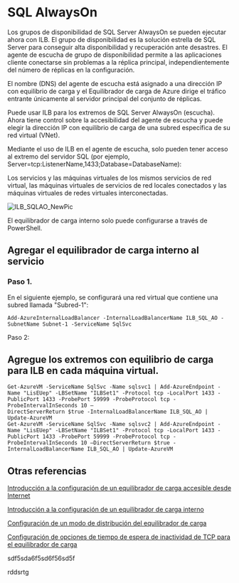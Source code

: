 <properties 
   pageTitle="Configuración del equilibrador de carga para SQL always on | Microsoft Azure"
   description="Configuración del equilibrador de carga para trabajar con SQL always on y cómo puede sacar provecho de powershell para crear el equilibrador de carga para la implementación de SQL"
   services="load-balancer"
   documentationCenter="na"
   authors="joaoma"
   manager="adinah"
   editor="tysonn" />
<tags 
   ms.service="load-balancer"
   ms.devlang="na"
   ms.topic="article"
   ms.tgt_pltfrm="na"
   ms.workload="infrastructure-services"
   ms.date="05/01/2015"
   ms.author="joaoma" />

# SQL AlwaysOn

Los grupos de disponibilidad de SQL Server AlwaysOn se pueden ejecutar ahora con ILB. El grupo de disponibilidad es la solución estrella de SQL Server para conseguir alta disponibilidad y recuperación ante desastres. El agente de escucha de grupo de disponibilidad permite a las aplicaciones cliente conectarse sin problemas a la réplica principal, independientemente del número de réplicas en la configuración.

El nombre (DNS) del agente de escucha está asignado a una dirección IP con equilibrio de carga y el Equilibrador de carga de Azure dirige el tráfico entrante únicamente al servidor principal del conjunto de réplicas.


Puede usar ILB para los extremos de SQL Server AlwaysOn (escucha). Ahora tiene control sobre la accesibilidad del agente de escucha y puede elegir la dirección IP con equilibrio de carga de una subred específica de su red virtual (VNet).

Mediante el uso de ILB en el agente de escucha, solo pueden tener acceso al extremo del servidor SQL (por ejemplo, Server=tcp:ListenerName,1433;Database=DatabaseName):

Los servicios y las máquinas virtuales de los mismos servicios de red virtual, las máquinas virtuales de servicios de red locales conectados y las máquinas virtuales de redes virtuales interconectadas.

![ILB_SQLAO_NewPic](./media/load-balancer-configure-sqlao/sqlao1.jpg)


El equilibrador de carga interno solo puede configurarse a través de PowerShell.


## Agregar el equilibrador de carga interno al servicio 

### Paso 1.

En el siguiente ejemplo, se configurará una red virtual que contiene una subred llamada "Subred-1":

	Add-AzureInternalLoadBalancer -InternalLoadBalancerName ILB_SQL_AO -SubnetName Subnet-1 -ServiceName SqlSvc

Paso 2:

## Agregue los extremos con equilibrio de carga para ILB en cada máquina virtual.

	Get-AzureVM -ServiceName SqlSvc -Name sqlsvc1 | Add-AzureEndpoint -Name "LisEUep" -LBSetName "ILBSet1" -Protocol tcp -LocalPort 1433 -PublicPort 1433 -ProbePort 59999 -ProbeProtocol tcp -ProbeIntervalInSeconds 10 –
	DirectServerReturn $true -InternalLoadBalancerName ILB_SQL_AO | Update-AzureVM 
	Get-AzureVM -ServiceName SqlSvc -Name sqlsvc2 | Add-AzureEndpoint -Name "LisEUep" -LBSetName "ILBSet1" -Protocol tcp -LocalPort 1433 -PublicPort 1433 -ProbePort 59999 -ProbeProtocol tcp -ProbeIntervalInSeconds 10 –DirectServerReturn $true -InternalLoadBalancerName ILB_SQL_AO | Update-AzureVM


## Otras referencias

[Introducción a la configuración de un equilibrador de carga accesible desde Internet](load-balancer-internet-getstarted.md)

[Introducción a la configuración de un equilibrador de carga interno](load-balancer-internal-getstarted.md)

[Configuración de un modo de distribución del equilibrador de carga](load-balancer-distribution-mode.md)

[Configuración de opciones de tiempo de espera de inactividad de TCP para el equilibrador de carga](load-balancer-tcp-idle-timeout.md)
 
sdf5sda6f5sd6f56sd5f
<!---HONumber=July15_Hoo-->
rddsrtg